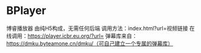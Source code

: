 # BPlayer
博睿播放器
由纯H5构成，无需任何后端
调用方法：index.html?url=视频链接
在线调用：https://player.icbr.eu.org/?url=
弹幕库来自：https://dmku.byteamone.cn/dmku/（可自己建立一个专属的弹幕库）
